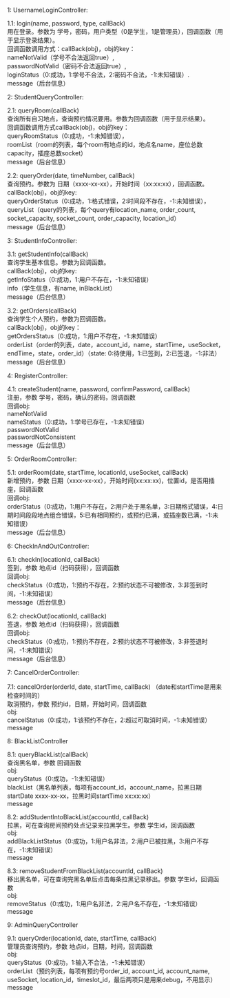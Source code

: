 1: UsernameLoginController:  

1.1: login(name, password, type, callBack)   
用在登录。参数为 学号，密码，用户类型（0是学生，1是管理员），回调函数（用于显示登录结果）。  
回调函数调用方式：callBack(obj)，obj的key：  
  nameNotValid（学号不合法返回true）,   
  passwordNotValid（密码不合法返回true）,  
  loginStatus（0:成功，1:学号不合法，2:密码不合法，-1:未知错误）.  
  message（后台信息）  

2: StudentQueryController:  

2.1: queryRoom(callBack)  
查询所有自习地点，查询预约情况要用。参数为回调函数（用于显示结果）。  
回调函数调用方式callBack(obj)，obj的key：  
  queryRoomStatus（0:成功，-1:未知错误），  
  roomList（room的列表，每个room有地点的id，地点名name，座位总数capacity，插座总数socket）  
  message（后台信息）  

2.2: queryOrder(date, timeNumber, callBack)  
查询预约。参数为 日期（xxxx-xx-xx），开始时间（xx:xx:xx），回调函数。  
callBack(obj)，obj的key:  
  queryOrderStatus（0:成功，1:格式错误，2:时间段不存在，-1:未知错误），  
  queryList（query的列表，每个query有location_name, order_count, socket_capacity, socket_count, order_capacity, location_id）  
  message（后台信息）  

3: StudentInfoController:  

3.1: getStudentInfo(callBack)  
查询学生基本信息。参数为回调函数。  
callBack(obj)，obj的key:  
  getInfoStatus（0:成功，1:用户不存在，-1:未知错误）  
  info（学生信息，有name, inBlackList）  
  message（后台信息）  

3.2: getOrders(callBack)  
查询学生个人预约，参数为回调函数。  
callBack(obj)，obj的key：  
  getOrdersStatus（0:成功，1:用户不存在，-1:未知错误）  
  orderList（order的列表，date，account_id，name，startTime，useSocket，endTime，state，order_id）（state: 0:待使用，1:已签到，2:已签退，-1:非法）  
  message（后台信息）  

4: RegisterController:  

4.1: createStudent(name, password, confirmPassword, callBack)  
注册，参数 学号，密码，确认的密码，回调函数  
回调obj:  
  nameNotValid  
  nameStatus（0:成功，1:学号已存在，-1:未知错误）  
  passwordNotValid  
  passwordNotConsistent  
  message（后台信息）  

5: OrderRoomController:  

5.1: orderRoom(date, startTime, locationId, useSocket, callBack)  
新增预约，参数 日期（xxxx-xx-xx），开始时间(xx:xx:xx)，位置id，是否用插座，回调函数  
回调obj:  
  orderStatus（0:成功，1:用户不存在，2:用户处于黑名单，3:日期格式错误，4:日期时间段段地点组合错误，5:已有相同预约，或预约已满，或插座数已满，-1:未知错误）  
  message（后台信息）  

6: CheckInAndOutController:  

6.1: checkIn(locationId, callBack)  
签到，参数 地点id（扫码获得），回调函数  
回调obj:  
  checkStatus（0:成功，1:预约不存在，2:预约状态不可被修改，3:非签到时间，-1:未知错误）  
  message（后台信息）  

6.2: checkOut(locationId, callBack)  
签退，参数 地点id（扫码获得），回调函数  
回调obj:  
  checkStatus（0:成功，1:预约不存在，2:预约状态不可被修改，3:非签退时间，-1:未知错误）  
  message（后台信息）  

7: CancelOrderController:  

7.1: cancelOrder(orderId, date, startTime, callBack) （date和startTime是用来检查时间的）  
取消预约，参数 预约id，日期，开始时间，回调函数  
obj:  
  cancelStatus（0:成功，1:该预约不存在，2:超过可取消时间，-1:未知错误）  
  message  

8: BlackListController  

8.1: queryBlackList(callBack)  
查询黑名单，参数 回调函数  
obj:  
  queryStatus（0:成功，-1:未知错误）  
  blackList（黑名单列表，每项有account_id，account_name，拉黑日期startDate xxxx-xx-xx，拉黑时间startTime xx:xx:xx）  
  message  

8.2: addStudentIntoBlackList(accountId, callBack)  
拉黑，可在查询房间预约处点记录来拉黑学生。参数 学生id，回调函数  
obj:  
  addBlackListStatus（0:成功，1:用户名非法，2:用户已被拉黑，3:用户不存在，-1:未知错误）  
  message  

8.3: removeStudentFromBlackList(accountId, callBack)  
移出黑名单，可在查询完黑名单后点击每条拉黑记录移出。参数 学生id，回调函数  
obj:  
  removeStatus（0:成功，1:用户名非法，2:用户名不存在，-1:未知错误）  
  message  

9: AdminQueryController  

9.1: queryOrder(locationId, date, startTime, callBack)  
管理员查询预约，参数 地点id，日期，时间，回调函数  
obj:  
  queryStatus（0:成功，1:输入不合法，-1:未知错误）  
  orderList（预约列表，每项有预约号order_id, account_id, account_name, useSocket, location_id，timeslot_id，最后两项只是用来debug，不用显示）  
  message  
